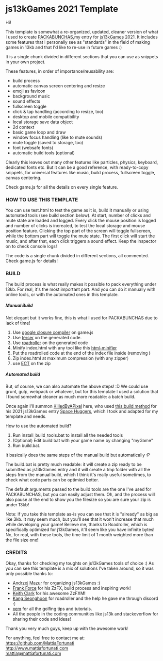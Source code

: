 # js13kGames 2021 Template
Hi! 

This template is somewhat a re-organized, updated, cleaner version of what I used to create [PACKABUNCHAS](https://js13kgames.com/entries/packabunchas),my entry for [js13kGames](https://js13kgames.com) 2021. 
It includes some features that I personally see as "standards" in the field of making games in 13kb and that I'd like to re-use in future games :)

It is a single chunk divided in different sections that you can use as snippets in your own project.

These features, in order of importance/reusability are:

 - build process
 - automatic canvas screen centering and resize
 - emoji as favicon
 - background music
 - sound effects
 - fullscreen toggle
 - click & tap handling (according to resize, too)
 - desktop and mobile compatibility
 - local storage save data object
 - 2d context
 - basic game loop and draw
 - window focus handling (like to mute sounds)
 - mute toggle (saved to storage, too)
 - font (websafe fonts)
 - automatic build tools (optional)


Clearly this leaves out many other features like particles, physics, keyboard, dedicated fonts etc.
But it can be a good reference, with ready-to-copy snippets, for universal features like music, build process, fullscreen toggle, canvas centering.

Check game.js for all the details on every single feature.

### HOW TO USE THIS TEMPLATE

You can use test.html to test the game as it is, build it manually or using automated tools (see build section below).
At start, number of clicks and mute state are loaded and logged. Every click the mouse position is logged and number of clicks is increated, to test the local storage and mouse position feature.
Clicking the top part of the screen will toggle fullscreen, while the bottom part will toggle the mute state.
The first click will start the music, and after that, each click triggers a sound effect.
Keep the inspector on to check console logs!

The code is a single chunk divided in different sections, all commented. Check game.js for details!

### BUILD
The build process is what really makes it possible to pack everything under 13kb.
For real, it's the most important part. And you can do it manually with online tools, or with the automated ones in this template.

##### Manual Build

Not elegant but it works fine, this is what I used for PACKABUNCHAS due to lack of time!

1) Use [google closure compiler](https://developers.google.com/closure/compiler) on game.js
2) Use [terser](https://github.com/terser/terser) on the generated code.
3) Use [roadroller](https://lifthrasiir.github.io/roadroller/) on the generated code
4) Minify index.html with any tool like this [html-minifier](https://terser.org/html-minifier-terser/)
5) Put the roadrolled code at the end of the index file inside <script></script> (removing <script src = "game.js"></script>)
6) Zip index.html at maximum compression (with any zipper)
7) use [ECT](https://github.com/fhanau/Efficient-Compression-Tool/releases/tag/v0.8.3) on the zip


##### Automated build
But, of course, we can also automate the above steps! :D
We could use grunt, gulp, webpack or whatever, but for this template I used a solution that I found somewhat cleaner as much more readable: a batch build.

Once again I'll summon [KilledByAPixel](https://twitter.com/KilledByAPixel) here, who used [this build method](https://github.com/KilledByAPixel/SpaceHuggers/tree/main/engine/build) for his 2021 js13kGames entry [Space Huggers](https://github.com/KilledByAPixel/SpaceHuggers), which I took and adapted for my template and needs.


How to use the automated build?
1) Run install_build_tools.bat to install all the needed tools
2) (Optional) Edit build bat with your game name  by changing "myGame"
3) Run build.bat.

It basically does the same steps of the manual build but automatically :P

The build.bat is pretty much readable: it will create a zip ready to be submitted as js13kGames entry and it will create a tmp folder with all the steps from the manual build, which I think it's really useful sometimes, to check what code parts can be optimied better.

The default arguments passed to the build tools are the one I've used for PACKABUNCHAS, but you can easily adjust them.
Oh, and the process will also pause at the end to show you the filesize so you are sure your zip is under 13kb!

Note: 
If you take this template as-is you can see that it is "already" as big as like 3kb. 
It may seem much, but you'll see that it won't increase that much while developing your game!
Believe me, thanks to Roadroller, which is specifically optimized for j13kGames, it'll seem like you have infinite bytes!
No, for real, with these tools, the time limit of 1 month weighted more than the file size one!

### CREDITS

Okay, thanks for checking my toughts on js13kGames tools of choice :)
As you can see this template is a mix of solutions I've taken around, so it was only possible thanks to:
 - [Andrzej Mazur](https://twitter.com/end3r) for organizing js13kGames :)
 - [Frank Force](https://twitter.com/KilledByAPixel) for his ZzFX, build process and inspiring work!
 - [Keith Clark](https://twitter.com/keithclarkcouk) for his awesome ZzFXM!
 - [Kang Seonghoon](https://github.com/lifthrasiir) for roadroller and the help he gave me through discord :)
 - [xem](https://twitter.com/maximeeuziere) for all the golfing tips and tutorials.
 - All the people in the coding communities like js13k and stackoverflow for sharing their code and ideas!
 
Thank you very much guys, keep up with the awesome work!

For anything, feel free to contact me at:  
https://github.com/MattiaFortunati  
http://www.mattiafortunati.com  
mattia@mattiafortunati.com
